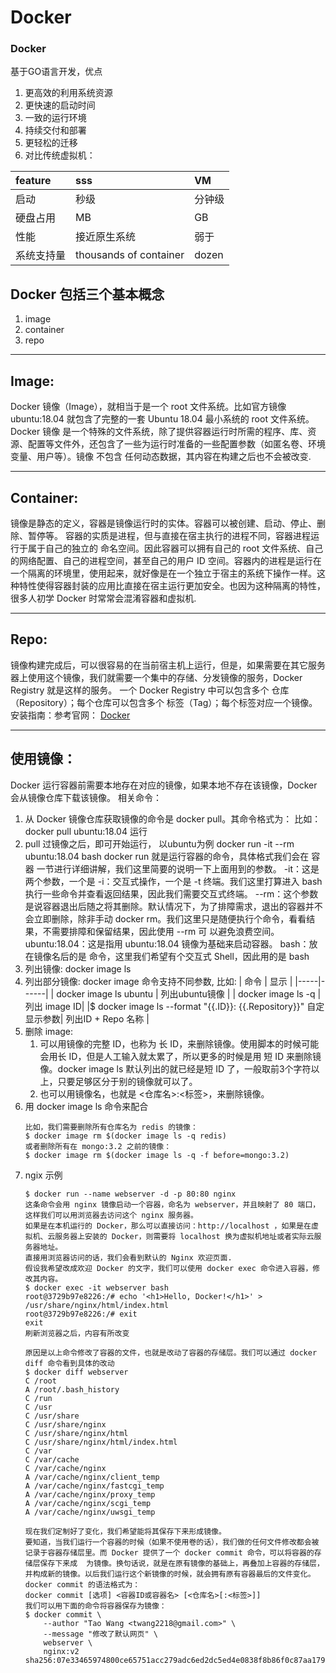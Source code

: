 # Docker
### Docker
基于GO语言开发，优点
1. 更高效的利用系统资源
2. 更快速的启动时间
3. 一致的运行环境
4. 持续交付和部署
5. 更轻松的迁移
6. 对比传统虚拟机：

| feature |         sss                   | VM |
|:------- |:---------------------------|:---|
|启动     |       秒级                   | 分钟级|
|硬盘占用  |  MB      | GB           |
|性能      |   接近原生系统           | 弱于|
|系统支持量 | thousands of container | dozen|

## Docker 包括三个基本概念
1. image
2. container
3. repo
***
## Image:
Docker 镜像（Image），就相当于是一个 root 文件系统。比如官方镜像 ubuntu:18.04 就包含了完整的一套 Ubuntu 18.04 最小系统的 root 文件系统。
Docker 镜像 是一个特殊的文件系统，除了提供容器运行时所需的程序、库、资源、配置等文件外，还包含了一些为运行时准备的一些配置参数（如匿名卷、环境变量、用户等）。镜像 不包含 任何动态数据，其内容在构建之后也不会被改变.
***
## Container:
镜像是静态的定义，容器是镜像运行时的实体。容器可以被创建、启动、停止、删除、暂停等。
容器的实质是进程，但与直接在宿主执行的进程不同，容器进程运行于属于自己的独立的 命名空间。因此容器可以拥有自己的 root 文件系统、自己的网络配置、自己的进程空间，甚至自己的用户 ID 空间。容器内的进程是运行在一个隔离的环境里，使用起来，就好像是在一个独立于宿主的系统下操作一样。这种特性使得容器封装的应用比直接在宿主运行更加安全。也因为这种隔离的特性，很多人初学 Docker 时常常会混淆容器和虚拟机.
***
## Repo:
镜像构建完成后，可以很容易的在当前宿主机上运行，但是，如果需要在其它服务器上使用这个镜像，我们就需要一个集中的存储、分发镜像的服务，Docker Registry 就是这样的服务。
一个 Docker Registry 中可以包含多个 仓库（Repository）；每个仓库可以包含多个 标签（Tag）；每个标签对应一个镜像。
安装指南：参考官网： [Docker](https://yeasy.gitbook.io/docker_practice/install#:~:text=%E5%90%84%E7%A7%8D%E7%8E%AF%E5%A2%83%E4%B8%8B%E7%9A%84-,%E5%AE%89%E8%A3%85%E6%8C%87%E5%8D%97,-%EF%BC%8C%E8%BF%99%E9%87%8C%E4%B8%BB%E8%A6%81%E4%BB%8B%E7%BB%8D)
***
## 使用镜像：
Docker 运行容器前需要本地存在对应的镜像，如果本地不存在该镜像，Docker 会从镜像仓库下载该镜像。
相关命令：
1. 从 Docker 镜像仓库获取镜像的命令是 docker pull。其命令格式为：
   比如： docker pull ubuntu:18.04
运行
2. pull 过镜像之后，即可开始运行， 以ubuntu为例
  docker run -it --rm ubuntu:18.04 bash
  docker run 就是运行容器的命令，具体格式我们会在 容器 一节进行详细讲解，我们这里简要的说明一下上面用到的参数。
  -it：这是两个参数，一个是 -i：交互式操作，一个是 -t 终端。我们这里打算进入 bash 执行一些命令并查看返回结果，因此我们需要交互式终端。
  --rm：这个参数是说容器退出后随之将其删除。默认情况下，为了排障需求，退出的容器并不会立即删除，除非手动 docker rm。我们这里只是随便执行个命令，看看结果，不需要排障和保留结果，因此使用 --rm 可   以避免浪费空间。
  ubuntu:18.04：这是指用 ubuntu:18.04 镜像为基础来启动容器。
  bash：放在镜像名后的是 命令，这里我们希望有个交互式 Shell，因此用的是 bash
3. 列出镜像: docker image ls
4. 列出部分镜像: docker image 命令支持不同参数, 比如:
   | 命令                  | 显示        |
   |-----|------|
   | docker image ls ubuntu | 列出ubuntu镜像 |
   | docker image ls -q |    列出 image ID|
   |$ docker image ls --format "{{.ID}}: {{.Repository}}"  自定显示参数| 列出ID + Repo 名称 |
5. 删除 image: 
   1. 可以用镜像的完整 ID，也称为 长 ID，来删除镜像。使用脚本的时候可能会用长 ID，但是人工输入就太累了，所以更多的时候是用 短 ID 来删除镜像。docker image ls 默认列出的就已经是短 ID 了，一般取前3个字符以上，只要足够区分于别的镜像就可以了。
   2. 也可以用镜像名，也就是 <仓库名>:<标签>，来删除镜像。
6. 用 docker image ls 命令来配合
      ```
      比如，我们需要删除所有仓库名为 redis 的镜像：
      $ docker image rm $(docker image ls -q redis)
      或者删除所有在 mongo:3.2 之前的镜像：
      $ docker image rm $(docker image ls -q -f before=mongo:3.2)
      ```
7. ngix 示例
   ```
   $ docker run --name webserver -d -p 80:80 nginx
   这条命令会用 nginx 镜像启动一个容器，命名为 webserver，并且映射了 80 端口，这样我们可以用浏览器去访问这个 nginx 服务器。
   如果是在本机运行的 Docker，那么可以直接访问：http://localhost ，如果是在虚拟机、云服务器上安装的 Docker，则需要将 localhost 换为虚拟机地址或者实际云服务器地址。
   直接用浏览器访问的话，我们会看到默认的 Nginx 欢迎页面.
   假设我希望改成欢迎 Docker 的文字，我们可以使用 docker exec 命令进入容器，修改其内容。
   $ docker exec -it webserver bash
   root@3729b97e8226:/# echo '<h1>Hello, Docker!</h1>' > /usr/share/nginx/html/index.html
   root@3729b97e8226:/# exit
   exit
   刷新浏览器之后，内容有所改变

   原因是以上命令修改了容器的文件，也就是改动了容器的存储层。我们可以通过 docker diff 命令看到具体的改动
   $ docker diff webserver
   C /root
   A /root/.bash_history
   C /run
   C /usr
   C /usr/share
   C /usr/share/nginx
   C /usr/share/nginx/html
   C /usr/share/nginx/html/index.html
   C /var
   C /var/cache
   C /var/cache/nginx
   A /var/cache/nginx/client_temp
   A /var/cache/nginx/fastcgi_temp
   A /var/cache/nginx/proxy_temp
   A /var/cache/nginx/scgi_temp
   A /var/cache/nginx/uwsgi_temp

   现在我们定制好了变化，我们希望能将其保存下来形成镜像。
   要知道，当我们运行一个容器的时候（如果不使用卷的话），我们做的任何文件修改都会被记录于容器存储层里。而 Docker 提供了一个 docker commit 命令，可以将容器的存储层保存下来成  为镜像。换句话说，就是在原有镜像的基础上，再叠加上容器的存储层，并构成新的镜像。以后我们运行这个新镜像的时候，就会拥有原有容器最后的文件变化。
   docker commit 的语法格式为：
   docker commit [选项] <容器ID或容器名> [<仓库名>[:<标签>]]
   我们可以用下面的命令将容器保存为镜像：
   $ docker commit \
       --author "Tao Wang <twang2218@gmail.com>" \
       --message "修改了默认网页" \
       webserver \
       nginx:v2
   sha256:07e33465974800ce65751acc279adc6ed2dc5ed4e0838f8b86f0c87aa1795214


